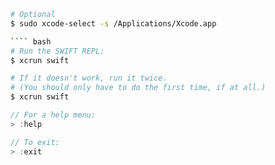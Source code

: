 
```` bash
# Optional
$ sudo xcode-select -s /Applications/Xcode.app

```` bash
# Run the SWIFT REPL:
$ xcrun swift

# If it doesn't work, run it twice.
# (You should only have to do the first time, if at all.)
$ xcrun swift
````

```` swift
// For a help menu:
> :help

// To exit:
> :exit
````
